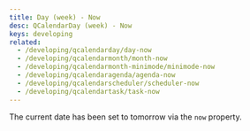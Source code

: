 ```yaml
---
title: Day (week) - Now
desc: QCalendarDay (week) - Now
keys: developing
related:
  - /developing/qcalendarday/day-now
  - /developing/qcalendarmonth/month-now
  - /developing/qcalendarmonth-minimode/minimode-now
  - /developing/qcalendaragenda/agenda-now
  - /developing/qcalendarscheduler/scheduler-now
  - /developing/qcalendartask/task-now
---
```

The current date has been set to tomorrow via the `now` property.

<example-viewer
  title="Now"
  file="WeekNow"
  codepen-title="QCalendarDay"
/>
